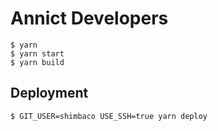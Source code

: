 # Annict Developers

```
$ yarn
$ yarn start
$ yarn build
```

## Deployment

```
$ GIT_USER=shimbaco USE_SSH=true yarn deploy
```

